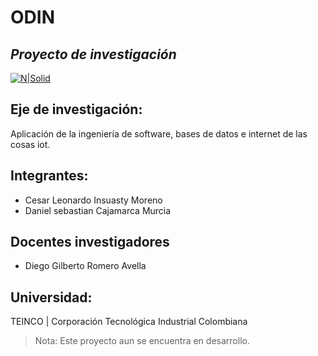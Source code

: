# ODIN
## _Proyecto de investigación_

[![N|Solid](https://habitatlimpio.com/E_H_L/E_H_L/wp-content/uploads/2017/11/tLogoEHL.png)](https://nodesource.com/products/nsolid)

## Eje de investigación: 
Aplicación de la ingeniería de software, bases de datos e internet de las cosas iot.

## Integrantes:
- Cesar Leonardo Insuasty Moreno
- Daniel sebastian Cajamarca Murcia

## Docentes investigadores
- Diego Gilberto Romero Avella

## Universidad:
TEINCO | Corporación Tecnológica Industrial Colombiana

> Nota: Este proyecto aun se encuentra en desarrollo.

